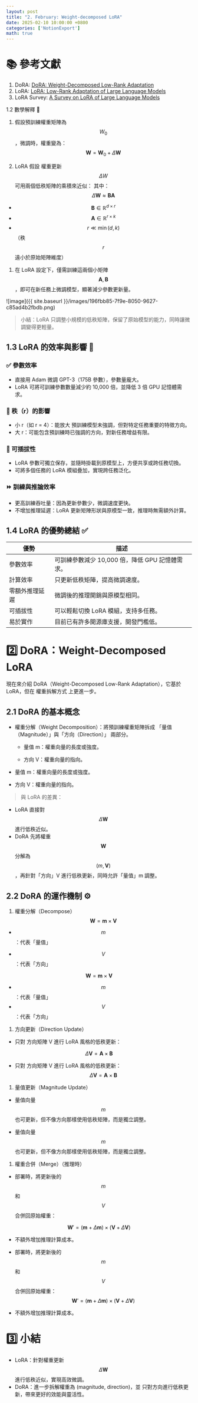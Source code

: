 ```yaml
---
layout: post
title: "2. February: Weight-decomposed LoRA"
date: 2025-02-10 10:00:00 +0800
categories: ['NotionExport']
math: true
---
```


# 📚 參考文獻

1. DoRA: [DoRA: Weight-Decomposed Low-Rank Adaptation](https://arxiv.org/abs/2402.09353)
1. LoRA: [LoRA: Low-Rank Adaptation of Large Language Models](https://arxiv.org/abs/2106.09685)
1. LoRA Survey: [A Survey on LoRA of Large Language Models](https://arxiv.org/abs/2106.09685)


1.2 數學解釋 🔢

1. 假設預訓練權重矩陣為 $$W_0$$，微調時，權重變為：
$$
\mathbf{W} = \mathbf{W}_0 + \Delta \mathbf{W}
$$

1. LoRA 假設 權重更新 $$\Delta W$$ 可用兩個低秩矩陣的乘積來近似：
其中：
$$
\Delta\mathbf{W}\approx\mathbf{BA}
$$

- $$\mathbf{B} \in \mathbb{R}^{d \times r}$$
- $$\mathbf{A} \in \mathbb{R}^{r \times k}$$
- $$r \ll \min(d,k)$$（秩 $$r$$ 遠小於原始矩陣維度）
1. 在 LoRA 設定下，僅需訓練這兩個小矩陣 $$\mathbf{A}, \mathbf{B}$$，即可在新任務上微調模型，顯著減少參數更新量。


![image]({{ site.baseurl }}/images/196fbb85-7f9e-8050-9627-c85ad4b2fbdb.png)

> 小結：LoRA 只調整小規模的低秩矩陣，保留了原始模型的能力，同時讓微調變得更輕量。

## 1.3 LoRA 的效率與影響 🚀

### ✅ 參數效率

- 直接用 Adam 微調 GPT-3（175B 參數），參數量龐大。
- LoRA 可將可訓練參數數量減少約 10,000 倍，並降低 3 倍 GPU 記憶體需求。
### 🎯 秩（r）的影響

- 小 r（如 r = 4）：能放大 預訓練模型未強調，但對特定任務重要的特徵方向。
- 大 r：可能包含預訓練時已強調的方向，對新任務增益有限。
### 🔄 可插拔性

- LoRA 參數可獨立保存，並隨時掛載到原模型上，方便共享或跨任務切換。
- 可將多個任務的 LoRA 模組疊加，實現跨任務泛化。
### ⏩ 訓練與推論效率

- 更高訓練吞吐量：因為更新參數少，微調速度更快。
- 不增加推理延遲：LoRA 更新矩陣形狀與原模型一致，推理時無需額外計算。
## 1.4 LoRA 的優勢總結 ✅

| 優勢 | 描述 |
| --- | --- |
| 參數效率 | 可訓練參數減少 10,000 倍，降低 GPU 記憶體需求。 |
| 計算效率 | 只更新低秩矩陣，提高微調速度。 |
| 零額外推理延遲 | 微調後的推理開銷與原模型相同。 |
| 可插拔性 | 可以輕鬆切換 LoRA 模組，支持多任務。 |
| 易於實作 | 目前已有許多開源庫支援，開發門檻低。 |

# 2️⃣ DoRA：Weight-Decomposed LoRA

現在來介紹 DoRA（Weight-Decomposed Low-Rank Adaptation），它基於 LoRA，但在 權重拆解方式 上更進一步。

## 2.1 DoRA 的基本概念

- 權重分解（Weight Decomposition）：將預訓練權重矩陣拆成 「量值（Magnitude）」與「方向（Direction）」 兩部分。
  - 量值 m：權重向量的長度或強度。

  - 方向 V：權重向量的指向。

- 量值 m：權重向量的長度或強度。
- 方向 V：權重向量的指向。
> 與 LoRA 的差異：

- LoRA 直接對 $$\Delta\mathbf{W}$$ 進行低秩近似。
- DoRA 先將權重 $$\mathbf{W}$$ 分解為 $$(m, \mathbf{V})$$，再針對「方向」V 進行低秩更新，同時允許「量值」m 調整。
## 2.2 DoRA 的運作機制 ⚙️

1. 權重分解（Decompose）
  $$
\mathbf{W} = \mathbf{m} \times \mathbf{V}
$$


  - $$m$$：代表「量值」

  - $$V$$：代表「方向」

$$
\mathbf{W} = \mathbf{m} \times \mathbf{V}
$$

- $$m$$：代表「量值」
- $$V$$：代表「方向」
1. 方向更新（Direction Update）
  - 只對 方向矩陣 V 進行 LoRA 風格的低秩更新：

  $$
\Delta \mathbf{V} = \mathbf{A} \times \mathbf{B}
$$


- 只對 方向矩陣 V 進行 LoRA 風格的低秩更新：
$$
\Delta \mathbf{V} = \mathbf{A} \times \mathbf{B}
$$

1. 量值更新（Magnitude Update）
  - 量值向量 $$m$$ 也可更新，但不像方向那樣使用低秩矩陣，而是獨立調整。

- 量值向量 $$m$$ 也可更新，但不像方向那樣使用低秩矩陣，而是獨立調整。
1. 權重合併（Merge）（推理時）
  - 部署時，將更新後的 $$m$$ 和 $$V$$ 合併回原始權重：

  $$
\mathbf{W}' = (\mathbf{m} + \Delta \mathbf{m}) \times (\mathbf{V} + \Delta \mathbf{V})
$$


  - 不額外增加推理計算成本。

- 部署時，將更新後的 $$m$$ 和 $$V$$ 合併回原始權重：
$$
\mathbf{W}' = (\mathbf{m} + \Delta \mathbf{m}) \times (\mathbf{V} + \Delta \mathbf{V})
$$

- 不額外增加推理計算成本。
# 3️⃣ 小結

- LoRA：針對權重更新 $$\Delta\mathbf{W}$$ 進行低秩近似，實現高效微調。
- DoRA：進一步拆解權重為 (magnitude, direction)，並 只對方向進行低秩更新，帶來更好的效能與靈活性。
